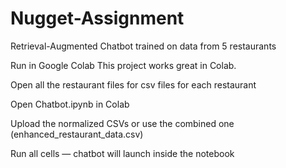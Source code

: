 # Nugget-Assignment
 Retrieval-Augmented Chatbot trained on data from 5 restaurants

Run in Google Colab
This project works great in Colab.

Open all the restaurant files for csv files for each restaurant

Open Chatbot.ipynb in Colab

Upload the normalized CSVs or use the combined one (enhanced_restaurant_data.csv)

Run all cells — chatbot will launch inside the notebook
